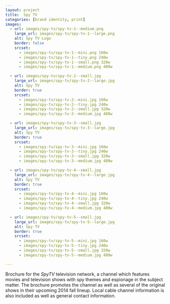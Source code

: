 ```yaml
---
layout: project
title:  Spy TV
categories: [brand identity, print]
images:
  - url: images/spy-tv/spy-tv-1--medium.png
    large_url: images/spy-tv/spy-tv-1--large.png
    alt: Spy TV Logo
    border: false
    srcset:
      - images/spy-tv/spy-tv-1--mini.png 160w
      - images/spy-tv/spy-tv-1--tiny.png 240w
      - images/spy-tv/spy-tv-1--small.png 320w
      - images/spy-tv/spy-tv-1--medium.png 480w

  - url: images/spy-tv/spy-tv-2--small.jpg
    large_url: images/spy-tv/spy-tv-2--large.jpg
    alt: Spy TV
    border: true
    srcset:
      - images/spy-tv/spy-tv-2--mini.jpg 160w
      - images/spy-tv/spy-tv-2--tiny.jpg 240w
      - images/spy-tv/spy-tv-2--small.jpg 320w
      - images/spy-tv/spy-tv-2--medium.jpg 480w

  - url: images/spy-tv/spy-tv-3--small.jpg
    large_url: images/spy-tv/spy-tv-3--large.jpg
    alt: Spy TV
    border: true
    srcset:
      - images/spy-tv/spy-tv-3--mini.jpg 160w
      - images/spy-tv/spy-tv-3--tiny.jpg 240w
      - images/spy-tv/spy-tv-3--small.jpg 320w
      - images/spy-tv/spy-tv-3--medium.jpg 480w

  - url: images/spy-tv/spy-tv-4--small.jpg
    large_url: images/spy-tv/spy-tv-4--large.jpg
    alt: Spy TV
    border: true
    srcset:
      - images/spy-tv/spy-tv-4--mini.jpg 160w
      - images/spy-tv/spy-tv-4--tiny.jpg 240w
      - images/spy-tv/spy-tv-4--small.jpg 320w
      - images/spy-tv/spy-tv-4--medium.jpg 480w

  - url: images/spy-tv/spy-tv-5--small.jpg
    large_url: images/spy-tv/spy-tv-5--large.jpg
    alt: Spy TV
    border: true
    srcset:
      - images/spy-tv/spy-tv-5--mini.jpg 160w
      - images/spy-tv/spy-tv-5--tiny.jpg 240w
      - images/spy-tv/spy-tv-5--small.jpg 320w
      - images/spy-tv/spy-tv-5--medium.jpg 480w

---
```


Brochure for the _SpyTV_ television network, a channel which features movies and television shows with spy themes and espionage in the subject matter. The brochure promotes the channel as well as several of the original shows in their upcoming 2014 fall lineup. Local cable channel information is also included as well as general contact information.
